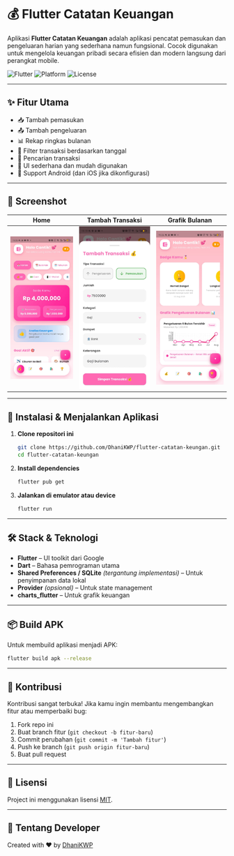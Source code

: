 
# 💰 Flutter Catatan Keuangan

Aplikasi **Flutter Catatan Keuangan** adalah aplikasi pencatat pemasukan dan pengeluaran harian yang sederhana namun fungsional. Cocok digunakan untuk mengelola keuangan pribadi secara efisien dan modern langsung dari perangkat mobile.

![Flutter](https://img.shields.io/badge/Flutter-3.x-blue?logo=flutter)
![Platform](https://img.shields.io/badge/Platform-Android%20%7C%20iOS-green)
![License](https://img.shields.io/github/license/DhaniKWP/flutter-catatan-keungan)

---

## ✨ Fitur Utama

- 📥 Tambah pemasukan
- 📤 Tambah pengeluaran
- 📊 Rekap ringkas bulanan
- 📅 Filter transaksi berdasarkan tanggal
- 🔎 Pencarian transaksi
- 🎨 UI sederhana dan mudah digunakan
- 📱 Support Android (dan iOS jika dikonfigurasi)

---

## 📸 Screenshot

| Home | Tambah Transaksi | Grafik Bulanan |
|------|------------------|----------------|
| ![home](assets/screenshots/home.jpg) | ![add](assets/screenshots/transaksi.jpg) | ![chart](assets/screenshots/chart.jpg) |

---

## 🚀 Instalasi & Menjalankan Aplikasi

1. **Clone repositori ini**
   ```bash
   git clone https://github.com/DhaniKWP/flutter-catatan-keungan.git
   cd flutter-catatan-keungan
   ```

2. **Install dependencies**
   ```bash
   flutter pub get
   ```

3. **Jalankan di emulator atau device**
   ```bash
   flutter run
   ```

---

## 🛠️ Stack & Teknologi

- **Flutter** – UI toolkit dari Google
- **Dart** – Bahasa pemrograman utama
- **Shared Preferences / SQLite** *(tergantung implementasi)* – Untuk penyimpanan data lokal
- **Provider** *(opsional)* – Untuk state management
- **charts_flutter** – Untuk grafik keuangan

---

## 📦 Build APK

Untuk membuild aplikasi menjadi APK:
```bash
flutter build apk --release
```

---

## 🤝 Kontribusi

Kontribusi sangat terbuka! Jika kamu ingin membantu mengembangkan fitur atau memperbaiki bug:

1. Fork repo ini
2. Buat branch fitur (`git checkout -b fitur-baru`)
3. Commit perubahan (`git commit -m 'Tambah fitur'`)
4. Push ke branch (`git push origin fitur-baru`)
5. Buat pull request

---

## 📄 Lisensi

Project ini menggunakan lisensi [MIT](LICENSE).

---

## 🙋 Tentang Developer

Created with ❤️ by [DhaniKWP](https://github.com/DhaniKWP)
